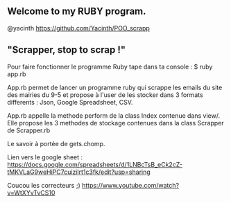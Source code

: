 ## Welcome to my RUBY program. 
@yacinth https://github.com/Yacinth/POO_scrapp

## "Scrapper, stop to scrap !"

Pour faire fonctionner le programme Ruby tape dans ta console :
$ ruby app.rb

App.rb permet de lancer un programme ruby qui scrappe les emails du site des mairies du 9-5 et propose à l'user de les stocker dans 3 formats differents : Json, Google Spreadsheet, CSV.

App.rb appelle la methode perform de la class Index contenue dans view/. Elle propose les 3 methodes de stockage contenues dans la class Scrapper de Scrapper.rb

Le savoir à portée de gets.chomp.

Lien vers le google sheet : https://docs.google.com/spreadsheets/d/1LNBcTsB_eCk2cZ-tMKVLaG9weHiPC7cuizilrt1c3fk/edit?usp=sharing

Coucou les correcteurs ;)
https://www.youtube.com/watch?v=WtXYvTvCS10